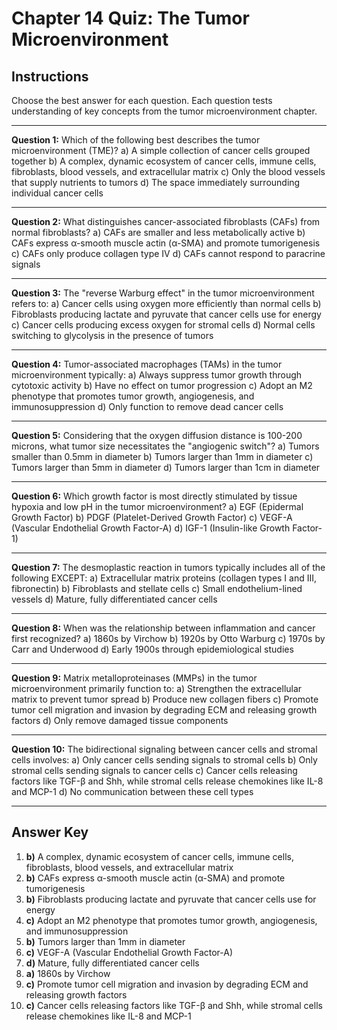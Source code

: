 # Chapter 14 Quiz: The Tumor Microenvironment

## Instructions
Choose the best answer for each question. Each question tests understanding of key concepts from the tumor microenvironment chapter.

---

**Question 1:** Which of the following best describes the tumor microenvironment (TME)?
a) A simple collection of cancer cells grouped together
b) A complex, dynamic ecosystem of cancer cells, immune cells, fibroblasts, blood vessels, and extracellular matrix
c) Only the blood vessels that supply nutrients to tumors
d) The space immediately surrounding individual cancer cells

---

**Question 2:** What distinguishes cancer-associated fibroblasts (CAFs) from normal fibroblasts?
a) CAFs are smaller and less metabolically active
b) CAFs express α-smooth muscle actin (α-SMA) and promote tumorigenesis
c) CAFs only produce collagen type IV
d) CAFs cannot respond to paracrine signals

---

**Question 3:** The "reverse Warburg effect" in the tumor microenvironment refers to:
a) Cancer cells using oxygen more efficiently than normal cells
b) Fibroblasts producing lactate and pyruvate that cancer cells use for energy
c) Cancer cells producing excess oxygen for stromal cells
d) Normal cells switching to glycolysis in the presence of tumors

---

**Question 4:** Tumor-associated macrophages (TAMs) in the tumor microenvironment typically:
a) Always suppress tumor growth through cytotoxic activity
b) Have no effect on tumor progression
c) Adopt an M2 phenotype that promotes tumor growth, angiogenesis, and immunosuppression
d) Only function to remove dead cancer cells

---

**Question 5:** Considering that the oxygen diffusion distance is 100-200 microns, what tumor size necessitates the "angiogenic switch"?
a) Tumors smaller than 0.5mm in diameter
b) Tumors larger than 1mm in diameter
c) Tumors larger than 5mm in diameter
d) Tumors larger than 1cm in diameter

---

**Question 6:** Which growth factor is most directly stimulated by tissue hypoxia and low pH in the tumor microenvironment?
a) EGF (Epidermal Growth Factor)
b) PDGF (Platelet-Derived Growth Factor)
c) VEGF-A (Vascular Endothelial Growth Factor-A)
d) IGF-1 (Insulin-like Growth Factor-1)

---

**Question 7:** The desmoplastic reaction in tumors typically includes all of the following EXCEPT:
a) Extracellular matrix proteins (collagen types I and III, fibronectin)
b) Fibroblasts and stellate cells
c) Small endothelium-lined vessels
d) Mature, fully differentiated cancer cells

---

**Question 8:** When was the relationship between inflammation and cancer first recognized?
a) 1860s by Virchow
b) 1920s by Otto Warburg
c) 1970s by Carr and Underwood
d) Early 1900s through epidemiological studies

---

**Question 9:** Matrix metalloproteinases (MMPs) in the tumor microenvironment primarily function to:
a) Strengthen the extracellular matrix to prevent tumor spread
b) Produce new collagen fibers
c) Promote tumor cell migration and invasion by degrading ECM and releasing growth factors
d) Only remove damaged tissue components

---

**Question 10:** The bidirectional signaling between cancer cells and stromal cells involves:
a) Only cancer cells sending signals to stromal cells
b) Only stromal cells sending signals to cancer cells
c) Cancer cells releasing factors like TGF-β and Shh, while stromal cells release chemokines like IL-8 and MCP-1
d) No communication between these cell types

---

## Answer Key

1. **b)** A complex, dynamic ecosystem of cancer cells, immune cells, fibroblasts, blood vessels, and extracellular matrix
2. **b)** CAFs express α-smooth muscle actin (α-SMA) and promote tumorigenesis
3. **b)** Fibroblasts producing lactate and pyruvate that cancer cells use for energy
4. **c)** Adopt an M2 phenotype that promotes tumor growth, angiogenesis, and immunosuppression
5. **b)** Tumors larger than 1mm in diameter
6. **c)** VEGF-A (Vascular Endothelial Growth Factor-A)
7. **d)** Mature, fully differentiated cancer cells
8. **a)** 1860s by Virchow
9. **c)** Promote tumor cell migration and invasion by degrading ECM and releasing growth factors
10. **c)** Cancer cells releasing factors like TGF-β and Shh, while stromal cells release chemokines like IL-8 and MCP-1
